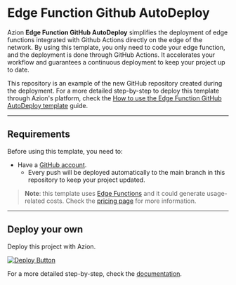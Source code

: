 # Edge Function Github AutoDeploy

Azion **Edge Function GitHub AutoDeploy** simplifies the deployment of edge functions integrated with Github Actions directly on the edge of the network. By using this template, you only need to code your edge function, and the deployment is done through GitHub Actions. It accelerates your workflow and guarantees a continuous deployment to keep your project up to date.

This repository is an example of the new GitHub repository created during the deployment. For a more detailed step-by-step to deploy this template through Azion's platform, check the [How to use the Edge Function GitHub AutoDeploy template](https://www.azion.com/en/documentation/products/guides/edge-function-github-autodeploy/) guide.

---

## Requirements

Before using this template, you need to:

- Have a [GitHub account](https://github.com/signup).
  - Every push will be deployed automatically to the main branch in this repository to keep your project updated.

> **Note**: this template uses [Edge Functions](https://www.azion.com/en/documentation/products/build/edge-application/edge-functions/) and it could generate usage-related costs. Check the [pricing page](https://www.azion.com/en/pricing/) for more information.

---

## Deploy your own

Deploy this project with Azion.

[![Deploy Button](https://www.azion.com/button/)](https://console.azion.com/create/github/edge-function-github-autodeploy "Deploy with Azion")

For a more detailed step-by-step, check the [documentation](https://www.azion.com/en/documentation/products/guides/edge-function-github-autodeploy/).